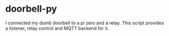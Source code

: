 # doorbell-py
I connected my dumb doorbell to a pi zero and a relay. This script provides a listener, relay control and MQTT backend for it.
